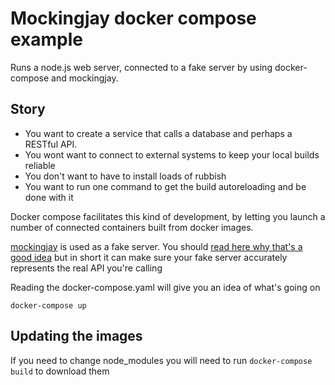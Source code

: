 # Mockingjay docker compose example

Runs a node.js web server, connected to a fake server by using docker-compose and mockingjay.

## Story

- You want to create a service that calls a database and perhaps a RESTful API.
- You wont want to connect to external systems to keep your local builds reliable
- You don't want to have to install loads of rubbish
- You want to run one command to get the build autoreloading and be done with it

Docker compose facilitates this kind of development, by letting you launch a number of connected containers built from docker images.

[mockingjay](https://github.com/quii/mockingjay-server) is used as a fake server. You should [read here why that's a good idea](https://github.com/quii/mockingjay-server/wiki/Rationale) but in short it can make sure your fake server accurately represents the real API you're calling

Reading the docker-compose.yaml will give you an idea of what's going on

    docker-compose up

## Updating the images

If you need to change node_modules you will need to run `docker-compose build` to download them